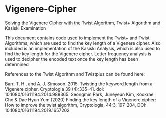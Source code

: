 # Vigenere-Cipher
Solving the Vigenere Cipher with the Twist Algorithm, Twist+ Algorithm and Kasiski Examination



This document contains code used to implement the Twist+ and Twist Algorithms, which are used to find the key length of a Vigenere cipher.
Also included is an implementation of the Kasiski Analysis, which is also used to find the key length for the Vigenere cipher.
Letter frequency analysis is used to decipher the encoded text once the key length has been determined

References to the Twist Algorithm and Twistplus can be found here:

Barr, T. H., and A. J. Simoson. 2015. Twisting the keyword length from a Vigenère cipher. Cryptologia 39 (4):335–41. doi: 10.1080/01611194.2014.988365.
Seongmin Park, Juneyeun Kim, Kookrae Cho & Dae Hyun Yum (2020) Finding the key length of a Vigenère cipher: How to improve the twist algorithm, Cryptologia, 44:3, 197-204, DOI: 10.1080/01611194.2019.1657202
